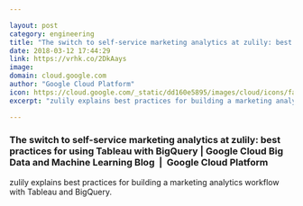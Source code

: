 ```yaml
---

layout: post
category: engineering
title: "The switch to self-service marketing analytics at zulily: best practices for using Tableau with BigQuery"
date: 2018-03-12 17:44:29
link: https://vrhk.co/2DkAays
image: 
domain: cloud.google.com
author: "Google Cloud Platform"
icon: https://cloud.google.com/_static/dd160e5895/images/cloud/icons/favicons/apple-icon.png
excerpt: "zulily explains best practices for building a marketing analytics workflow with Tableau and BigQuery."

---
```


### The switch to self-service marketing analytics at zulily: best practices for using Tableau with BigQuery | Google Cloud Big Data and Machine Learning Blog  |  Google Cloud Platform

zulily explains best practices for building a marketing analytics workflow with Tableau and BigQuery.